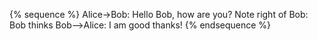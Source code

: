 {% sequence %}
Alice->Bob: Hello Bob, how are you?
Note right of Bob: Bob thinks
Bob-->Alice: I am good thanks!
{% endsequence %}


